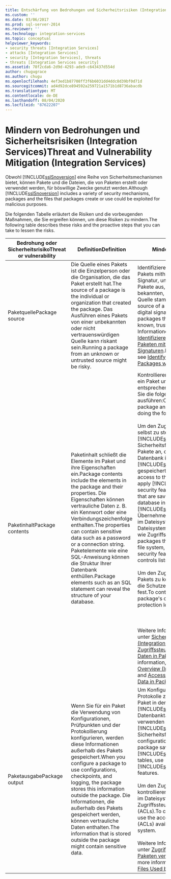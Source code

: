 ```yaml
---
title: Entschärfung von Bedrohungen und Sicherheitsrisiken (Integration Services) | Microsoft-Dokumentation
ms.custom: ''
ms.date: 03/06/2017
ms.prod: sql-server-2014
ms.reviewer: ''
ms.technology: integration-services
ms.topic: conceptual
helpviewer_keywords:
- security threats [Integration Services]
- attacks [Integration Services]
- security [Integration Services], threats
- threats [Integration Services security]
ms.assetid: 78f2cda6-2d9d-4293-ade9-c643437d554d
author: chugugrace
ms.author: chugu
ms.openlocfilehash: 4ef3ed1b87708ff3f6b6031dd4ddc8d39bf0d71d
ms.sourcegitcommit: ad4d92dce894592a259721a1571b1d8736abacdb
ms.translationtype: MT
ms.contentlocale: de-DE
ms.lasthandoff: 08/04/2020
ms.locfileid: "87622207"
---
```

# <a name="threat-and-vulnerability-mitigation-integration-services"></a><span data-ttu-id="4cfb3-102">Mindern von Bedrohungen und Sicherheitsrisiken (Integration Services)</span><span class="sxs-lookup"><span data-stu-id="4cfb3-102">Threat and Vulnerability Mitigation (Integration Services)</span></span>
  <span data-ttu-id="4cfb3-103">Obwohl [!INCLUDE[ssISnoversion](../includes/ssisnoversion-md.md)] eine Reihe von Sicherheitsmechanismen bietet, können Pakete und die Dateien, die von Paketen erstellt oder verwendet werden, für böswillige Zwecke genutzt werden.</span><span class="sxs-lookup"><span data-stu-id="4cfb3-103">Although [!INCLUDE[ssISnoversion](../includes/ssisnoversion-md.md)] includes a variety of security mechanisms, packages and the files that packages create or use could be exploited for malicious purposes.</span></span>  
  
 <span data-ttu-id="4cfb3-104">Die folgenden Tabelle erläutert die Risiken und die vorbeugenden Maßnahmen, die Sie ergreifen können, um diese Risiken zu mindern.</span><span class="sxs-lookup"><span data-stu-id="4cfb3-104">The following table describes these risks and the proactive steps that you can take to lessen the risks.</span></span>  
  
|<span data-ttu-id="4cfb3-105">Bedrohung oder Sicherheitsrisiko</span><span class="sxs-lookup"><span data-stu-id="4cfb3-105">Threat or vulnerability</span></span>|<span data-ttu-id="4cfb3-106">Definition</span><span class="sxs-lookup"><span data-stu-id="4cfb3-106">Definition</span></span>|<span data-ttu-id="4cfb3-107">Minderung</span><span class="sxs-lookup"><span data-stu-id="4cfb3-107">Mitigation</span></span>|  
|-----------------------------|----------------|----------------|  
|<span data-ttu-id="4cfb3-108">Paketquelle</span><span class="sxs-lookup"><span data-stu-id="4cfb3-108">Package source</span></span>|<span data-ttu-id="4cfb3-109">Die Quelle eines Pakets ist die Einzelperson oder die Organisation, die das Paket erstellt hat.</span><span class="sxs-lookup"><span data-stu-id="4cfb3-109">The source of a package is the individual or organization that created the package.</span></span> <span data-ttu-id="4cfb3-110">Das Ausführen eines Pakets von einer unbekannten oder nicht vertrauenswürdigen Quelle kann riskant sein.</span><span class="sxs-lookup"><span data-stu-id="4cfb3-110">Running a package from an unknown or untrusted source might be risky.</span></span>|<span data-ttu-id="4cfb3-111">Identifizieren Sie die Quelle eines Pakets mithilfe einer digitalen Signatur, und führen Sie nur Pakete aus, die von einer bekannten, vertrauenswürdigen Quelle stammen.</span><span class="sxs-lookup"><span data-stu-id="4cfb3-111">Identify the source of a package by using a digital signature, and run packages that come from only known, trusted sources.</span></span> <span data-ttu-id="4cfb3-112">Weitere Informationen finden Sie unter [Identifizieren der Quelle von Paketen mit digitalen Signaturen](security/identify-the-source-of-packages-with-digital-signatures.md).</span><span class="sxs-lookup"><span data-stu-id="4cfb3-112">For more information, see [Identify the Source of Packages with Digital Signatures](security/identify-the-source-of-packages-with-digital-signatures.md).</span></span>|  
|<span data-ttu-id="4cfb3-113">Paketinhalt</span><span class="sxs-lookup"><span data-stu-id="4cfb3-113">Package contents</span></span>|<span data-ttu-id="4cfb3-114">Paketinhalt schließt die Elemente im Paket und ihre Eigenschaften ein.</span><span class="sxs-lookup"><span data-stu-id="4cfb3-114">Package contents include the elements in the package and their properties.</span></span> <span data-ttu-id="4cfb3-115">Die Eigenschaften können vertrauliche Daten z. B. ein Kennwort oder eine Verbindungszeichenfolge enthalten.</span><span class="sxs-lookup"><span data-stu-id="4cfb3-115">The properties can contain sensitive data such as a password or a connection string.</span></span> <span data-ttu-id="4cfb3-116">Paketelemente wie eine SQL-Anweisung können die Struktur Ihrer Datenbank enthüllen.</span><span class="sxs-lookup"><span data-stu-id="4cfb3-116">Package elements such as an SQL statement can reveal the structure of your database.</span></span>|<span data-ttu-id="4cfb3-117">Kontrollieren Sie den Zugriff auf ein Paket und den entsprechenden Inhalten, indem Sie die folgenden Schritte ausführen:</span><span class="sxs-lookup"><span data-stu-id="4cfb3-117">Control access to a package and to the contents by doing the following steps:</span></span><br /><br /> <span data-ttu-id="4cfb3-118">Um den Zugriff auf das Paket selbst zu steuern, wenden Sie [!INCLUDE[ssNoVersion](../includes/ssnoversion-md.md)]-Sicherheitsfunktionen für die Pakete an, die in der `msdb`-Datenbank in einer [!INCLUDE[ssNoVersion](../includes/ssnoversion-md.md)]-Instanz gespeichert sind.</span><span class="sxs-lookup"><span data-stu-id="4cfb3-118">To control access to the package itself, apply [!INCLUDE[ssNoVersion](../includes/ssnoversion-md.md)] security features to packages that are saved to the `msdb` database in an instance of [!INCLUDE[ssNoVersion](../includes/ssnoversion-md.md)].</span></span> <span data-ttu-id="4cfb3-119">Übernehmen Sie für Pakete, die im Dateisystem gespeichert sind, Dateisystemsicherheitsfunktionen wie Zugriffssteuerungslisten.</span><span class="sxs-lookup"><span data-stu-id="4cfb3-119">To packages that are saved in the file system, apply file system security features, such as access controls lists (ACLs).</span></span><br /><br /> <span data-ttu-id="4cfb3-120">Um den Zugriff auf den Inhalt des Pakets zu kontrollieren, legen Sie die Schutzebene des Pakets fest.</span><span class="sxs-lookup"><span data-stu-id="4cfb3-120">To control access to the package's contents, set the protection level of the package.</span></span><br /><br /> <br /><br /> <span data-ttu-id="4cfb3-121">Weitere Informationen finden Sie unter [Sicherheitsübersicht &#40;Integration Services&#41;](security/security-overview-integration-services.md) und [Zugriffssteuerung für vertrauliche Daten in Paketen](security/access-control-for-sensitive-data-in-packages.md).</span><span class="sxs-lookup"><span data-stu-id="4cfb3-121">For more information, see [Security Overview &#40;Integration Services&#41;](security/security-overview-integration-services.md) and [Access Control for Sensitive Data in Packages](security/access-control-for-sensitive-data-in-packages.md).</span></span>|  
|<span data-ttu-id="4cfb3-122">Paketausgabe</span><span class="sxs-lookup"><span data-stu-id="4cfb3-122">Package output</span></span>|<span data-ttu-id="4cfb3-123">Wenn Sie für ein Paket die Verwendung von Konfigurationen, Prüfpunkten und der Protokollierung konfigurieren, werden diese Informationen außerhalb des Pakets gespeichert.</span><span class="sxs-lookup"><span data-stu-id="4cfb3-123">When you configure a package to use configurations, checkpoints, and logging, the package stores this information outside the package.</span></span> <span data-ttu-id="4cfb3-124">Die Informationen, die außerhalb des Pakets gespeichert werden, können vertrauliche Daten enthalten.</span><span class="sxs-lookup"><span data-stu-id="4cfb3-124">The information that is stored outside the package might contain sensitive data.</span></span>|<span data-ttu-id="4cfb3-125">Um Konfigurationen und Protokolle zu schützen, die das Paket in den [!INCLUDE[ssNoVersion](../includes/ssnoversion-md.md)] -Datenbanktabellen speichert, verwenden Sie [!INCLUDE[ssNoVersion](../includes/ssnoversion-md.md)] -Sicherheitsfunktionen.</span><span class="sxs-lookup"><span data-stu-id="4cfb3-125">To protect configurations and logs that the package saves to [!INCLUDE[ssNoVersion](../includes/ssnoversion-md.md)] database tables, use [!INCLUDE[ssNoVersion](../includes/ssnoversion-md.md)] security features.</span></span><br /><br /> <span data-ttu-id="4cfb3-126">Um den Zugriff auf Dateien zu kontrollieren, verwenden Sie die im Dateisystem verfügbaren Zugriffssteuerungslisten (ACLs).</span><span class="sxs-lookup"><span data-stu-id="4cfb3-126">To control access to files, use the access control lists (ACLs) available in the file system.</span></span><br /><br /> <span data-ttu-id="4cfb3-127">Weitere Informationen finden Sie unter [Zugriff auf Dateien, die von Paketen verwendet werden](../../2014/integration-services/access-to-files-used-by-packages.md) .</span><span class="sxs-lookup"><span data-stu-id="4cfb3-127">For more information, see [Access to Files Used by Packages](../../2014/integration-services/access-to-files-used-by-packages.md)</span></span>|  
  
  
